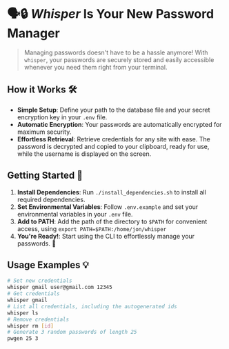 # 🗣️🔒 *Whisper* Is Your New Password Manager

>Managing passwords doesn't have to be a hassle anymore! With `whisper`, your passwords are securely stored and easily accessible whenever you need them right from your terminal.

## How it Works 🛠️
* **Simple Setup**: Define your path to the database file and your secret encryption key in your `.env` file.
* **Automatic Encryption**: Your passwords are automatically encrypted for maximum security.
* **Effortless Retrieval**: Retrieve credentials for any site with ease. The password is decrypted and copied to your clipboard, ready for use, while the username is displayed on the screen.

## Getting Started 🚀
1. **Install Dependencies**: Run `./install_dependencies.sh` to install all required dependencies.
2. **Set Environmental Variables**: Follow `.env.example` and set your environmental variables in your `.env` file.
3. **Add to PATH**: Add the path of the directory to `$PATH` for convenient access, using `export PATH=$PATH:/home/jon/whisper`
4. **You're Ready!**: Start using the CLI to effortlessly manage your passwords. 💪

## Usage Examples 💡

```bash
# Set new credentials
whisper gmail user@gmail.com 12345
# Get credentials
whisper gmail
# List all credentials, including the autogenerated ids
whisper ls
# Remove credentials
whisper rm [id]
# Generate 3 random passwords of length 25
pwgen 25 3
```
